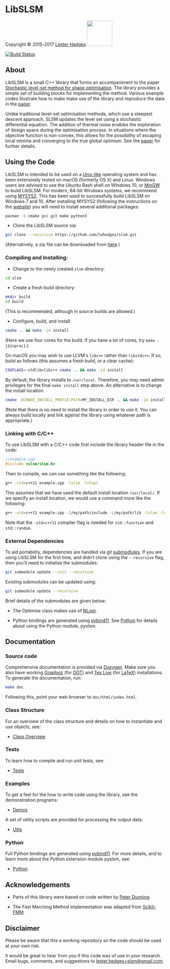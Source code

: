 # LibSLSM

<p>Copyright &copy; 2015-2017 <a href="http://lesterhedges.net">Lester Hedges</a>
<a href="http://www.gnu.org/licenses/gpl-3.0.html">
<img width="80" src="http://www.gnu.org/graphics/gplv3-127x51.png"></a></p>

[![Build Status](https://travis-ci.org/lohedges/slsm.svg?branch=master)](https://travis-ci.org/lohedges/slsm)

## About
LibSLSM is a small C++ library that forms an accompaniment to the paper
[Stochastic level-set method for shape optimisation](https://doi.org/10.1016/j.jcp.2017.07.010).
The library provides a simple set of building blocks for implementing
the method. Various example codes illustrate how to make make use of the
library and reproduce the data in the [paper](https://doi.org/10.1016/j.jcp.2017.07.010).

Unlike traditional level-set optimisation methods, which use a steepest
descent approach, SLSM updates the level set using a stochastic differential
equation. The addition of thermal noise enables the exploration of design
space during the optimisation process. In situations where the objective
function is non-convex, this allows for the possibility of escaping local
minima and converging to the true global optimum. See the
[paper](https://doi.org/10.1016/j.jcp.2017.07.010) for further details.

## Using the Code

LibSLSM is intended to be used on a [Unix-like](https://en.wikipedia.org/wiki/Unix-like)
operating system and has been extensively tested on macOS (formerly OS X) and
Linux. Windows users are advised to use the Ubuntu Bash shell on WIndows 10, or
[MinGW](http://www.mingw.org) to build LibSLSM. For modern, 64-bit Windows systems,
we recommend using [MYSYS2](http://msys2.github.io). This has been used to successfully
build LibSLSM on Windows 7 and 10. After installing MYSYS2 (following the instructions
on the [website](http://msys2.github.io)) you will need to install several additional
packages:

```bash
pacman -S cmake gcc git make python3
```

* Clone the LibSLSM source via:

```bash
git clone --recursive https://github.com/lohedges/slsm.git
```

(Alternatively, a zip file can be downloaded from
[here](https://github.com/lohedges/slsm/archive/master.zip).)

### Compiling and Installing:

* Change to the newly created `slsm` directory:

```bash
cd slsm
```

* Create a fresh build directory:

```bash
mkdir build
cd build
```
(This is recommended, although in source builds are allowed.)

* Configure, build, and install:

```bash
cmake .. && make -j4 install
```
(Here we use four cores for the build. If you have a lot of cores, try `make -j${nproc}`.)

On macOS you may wish to use LLVM's `libc++` rather than `libstdc++`. If so,
build as follows (this assumes a fresh build, or a clear cache):

```bash
CXXFLAGS=-stdlib=libc++ cmake .. && make -j4 install
```
By default, the library installs to `/usr/local`. Therefore, you may need admin
privileges for the final `make install` step above. An alternative is to change
the install location:

```bash
cmake -DCMAKE_INSTALL_PREFIX:PATH=MY_INSTALL_DIR .. && make -j4 install
```

(Note that there is no need to install the library in order to use it. You
can always build locally and link against the library using whatever path
is appropriate.)

### Linking with C/C++

To use LibSLSM with a C/C++ code first include the library header file
in the code:

```cpp
//example.cpp
#include <slsm/slsm.h>
```

Then to compile, we can use something like the following:
```bash
g++ -std=c++11 example.cpp -lslsm -lnlopt
```

This assumes that we have used the default install location `/usr/local/`. If
we specify an install location, we would use a command more like the following:

```bash
g++ -std=c++11 example.cpp -I/my/path/include -L/my/path/lib -lslsm -lnlopt
```

Note that the `-std=c++11` compiler flag is needed for `std::function` and `std::random`.

### External Dependencies
To aid portability, dependencies are handled via git
[submodlules](https://git-scm.com/book/en/v2/Git-Tools-Submodules). If you are using
LibSLSM for the first time, and didn't clone using the `--recursive` flag,
then you'll need to initialise the submodules:

```bash
git submodule update --init --recursive
```

Existing submodules can be updated using:

```bash
git submodule update --recursive
```

Brief details of the submodules are given below:

- The Optimise class makes use of [NLopt](http://ab-initio.mit.edu/wiki/index.php/NLopt).

- Python bindings are generated using [pybind11](https://github.com/pybind/pybind11).
See [Python](python/README.md) for details about using the Python module, pyslsm.

## Documentation

### Source code

Comprehensive documentation is provided via [Doxygen](www.doxygen.org). Make
sure you also have working [Graphviz](http://www.graphviz.org) (for
[DOT](http://www.graphviz.org/doc/info/lang.html)) and
[Tex Live](https://www.tug.org/texlive) (for [LaTeX](https://www.latex-project.org))
installations. To generate the documentation, run:

```bash
make doc
```

Following this, point your web browser to `doc/html/index.html`.

### Class Structure

For an overview of the class structure and details on how to instantiate
and use objects, see:
- [Class Overview](src/README.md)

### Tests

To learn how to compile and run unit tests, see:
- [Tests](tests/README.md)

### Examples
To get a feel for the how to write code using the library, see the
demonstration programs:
- [Demos](demos/README.md)

A set of utility scripts are provided for processing the output data:
- [Utils](utils/README.md)

### Python
Full Python bindings are generated using [pybind11](https://github.com/pybind/pybind11).
For more details, and to learn more about the Python extension module pyslsm, see:
- [Python](python/README.md)

## Acknowledgements
- Parts of this library were based on code written by
[Peter Dunning](http://www.abdn.ac.uk/engineering/people/profiles/peter.dunning).

- The Fast Marching Method implementation was adapted from
[Scikit-FMM](https://github.com/scikit-fmm/scikit-fmm).

## Disclaimer
Please be aware that this a working repository so the code should be used at
your own risk.

It would be great to hear from you if this code was of use in your research.
Email bugs, comments, and suggestions to lester.hedges+slsm@gmail.com.
